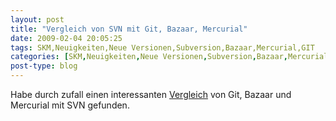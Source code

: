```yaml
---
layout: post
title: "Vergleich von SVN mit Git, Bazaar, Mercurial"
date: 2009-02-04 20:05:25
tags: SKM,Neuigkeiten,Neue Versionen,Subversion,Bazaar,Mercurial,GIT
categories: [SKM,Neuigkeiten,Neue Versionen,Subversion,Bazaar,Mercurial,GIT]
post-type: blog
---
```

Habe durch zufall einen interessanten [Vergleich](http://www.whygitisbetterthanx.com/) von Git, Bazaar und Mercurial mit SVN gefunden.
